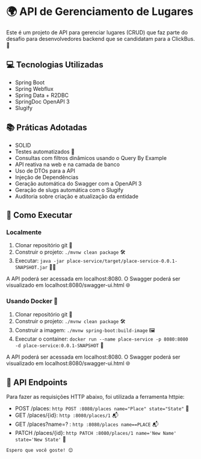


# 🌍 API de Gerenciamento de Lugares

Este é um projeto de API para gerenciar lugares (CRUD) que faz parte do desafio para desenvolvedores backend que se candidatam para a ClickBus. 🚌

## 💻 Tecnologias Utilizadas

- Spring Boot
- Spring Webflux
- Spring Data + R2DBC
- SpringDoc OpenAPI 3
- Slugify

## 📚 Práticas Adotadas

- SOLID
- Testes automatizados 🧪
- Consultas com filtros dinâmicos usando o Query By Example
- API reativa na web e na camada de banco
- Uso de DTOs para a API
- Injeção de Dependências
- Geração automática do Swagger com a OpenAPI 3
- Geração de slugs automática com o Slugify
- Auditoria sobre criação e atualização da entidade

## 🚀 Como Executar

### Localmente

1. Clonar repositório git 📂
2. Construir o projeto: `./mvnw clean package` 🛠️
3. Executar: `java -jar place-service/target/place-service-0.0.1-SNAPSHOT.jar` 🏃‍♂️

A API poderá ser acessada em localhost:8080. O Swagger poderá ser visualizado em localhost:8080/swagger-ui.html 🌐

### Usando Docker 🐳

1. Clonar repositório git 📂
2. Construir o projeto: `./mvnw clean package` 🛠️
3. Construir a imagem: `./mvnw spring-boot:build-image` 🖼️
4. Executar o container: `docker run --name place-service -p 8080:8080  -d place-service:0.0.1-SNAPSHOT` 🚢

A API poderá ser acessada em localhost:8080. O Swagger poderá ser visualizado em localhost:8080/swagger-ui.html 🌐

## 📡 API Endpoints

Para fazer as requisições HTTP abaixo, foi utilizada a ferramenta httpie:

- POST /places: `http POST :8080/places name="Place" state="State"` 📮
- GET /places/{id}: `http :8080/places/1` 📬
- GET /places?name=? : `http :8080/places name==PLACE` 📬
- PATCH /places/{id}: `http PATCH :8080/places/1 name='New Name' state='New State'` 📝
```
Espero que você goste! 😊
